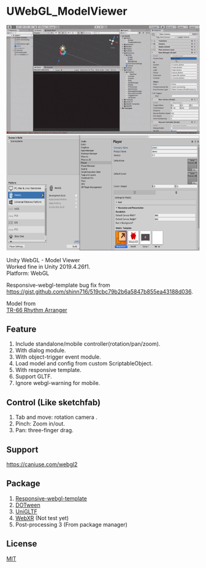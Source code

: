# UWebGL_ModelViewer
![image info](./images/gif01.gif)  
<img src="./images/img01.png" width="650" height="300" />

Unity WebGL - Model Viewer  
Worked fine in Unity 2019.4.26f1.  
Platform: WebGL
  
Responsive-webgl-template bug fix from  
https://gist.github.com/shinn716/519cbc79b2b6a5847b855ea43188d036.
  
Model from  
[TR-66 Rhythm Arranger](https://sketchfab.com/3d-models/tr-66-rhythm-arranger-b58a105480dc4785ad39a3155476f7ec)
    
## Feature
1. Include standalone/mobile controller(rotation/pan/zoom).
2. With dialog module.
3. With object-trigger event module.
4. Load model and config from custom ScriptableObject.
5. With responsive template.
6. Support GLTF.
7. Ignore webgl-warning for mobile.

## Control (Like sketchfab)  
1. Tab and move: rotation camera .
2. Pinch: Zoom in/out.
3. Pan: three-finger drag.  
  
## Support  
https://caniuse.com/webgl2  
  
## Package  
1. [Responsive-webgl-template](https://assetstore.unity.com/packages/tools/gui/responsive-webgl-template-117308)
5. [DOTween](https://assetstore.unity.com/packages/tools/animation/dotween-hotween-v2-27676)
3. [UniGLTF](https://github.com/ousttrue/UniGLTF)
4. [WebXR](https://github.com/Rufus31415/Simple-WebXR-Unity) (Not test yet) 
5. Post-processing 3 (From package manager)

## License
[MIT](https://github.com/shinn716/UWebGL_ModelViewer/blob/main/LICENSE)
